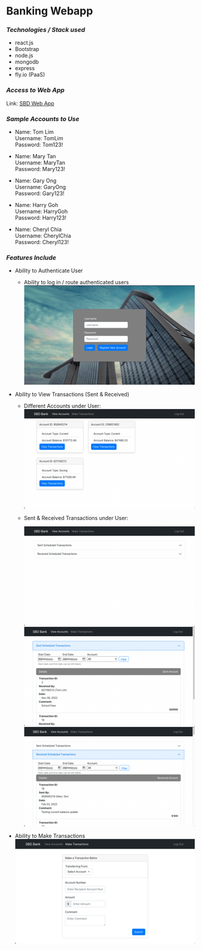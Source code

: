 # Banking Webapp

### _Technologies / Stack used_
* react.js
* Bootstrap
* node.js
* mongodb
* express
* fly.io (PaaS)

### _Access to Web App_
Link: [SBD Web App](https://sbdapp.fly.dev/)

### _Sample Accounts to Use_

* Name: Tom Lim  
  Username: TomLim  
  Password: Tom123!

* Name: Mary Tan  
  Username: MaryTan  
  Password: Mary123!

* Name: Gary Ong  
  Username: GaryOng  
  Password: Gary123!

* Name: Harry Goh  
  Username: HarryGoh  
  Password: Harry123!

* Name: Cheryl Chia  
  Username: CherylChia  
  Password: Cheryl123!

### _Features Include_
* Ability to Authenticate User

  * Ability to log in / route authenticated users
    ![alt text](https://github.com/JeryllT/Bank_WebApp/blob/main/Screenshots/Screenshot%202023-02-10%20at%2011.38.00%20PM.png "Login Feature")

* Ability to View Transactions (Sent & Received)

  * Different Accounts under User:
    ![alt text](https://github.com/JeryllT/Bank_WebApp/blob/main/Screenshots/Screenshot%202023-02-10%20at%2011.38.24%20PM.png "View Transactions")

  * Sent & Received Transactions under User:

    ![alt text](https://github.com/JeryllT/Bank_WebApp/blob/main/Screenshots/Screenshot%202023-02-10%20at%2011.38.40%20PM.png "Sent & Receive Dropdown")
    ![alt text](https://github.com/JeryllT/Bank_WebApp/blob/main/Screenshots/Screenshot%202023-02-10%20at%2011.38.42%20PM.png "Sent Dropdown")
    ![alt text](https://github.com/JeryllT/Bank_WebApp/blob/main/Screenshots/Screenshot%202023-02-10%20at%2011.38.46%20PM.png "Received Dropdown")

* Ability to Make Transactions
    ![alt text](https://github.com/JeryllT/Bank_WebApp/blob/main/Screenshots/Screenshot%202023-02-10%20at%2011.38.58%20PM.png "Make Trans Feature")

